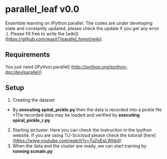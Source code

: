 # parallel_leaf v0.0
Ensemble learning on IPython.parallel. The codes are under developing state and constantly updated, please check the update if you get any error :). Please fill free to write the [wiki])(https://github.com/wasit7/parallel_forest/wiki).
## Requirements
You just need [IPython.parallel] (http://ipython.org/ipython-doc/dev/parallel/)
## Setup
1. Creating the dataset
  * By **executing spiral_pickle.py** then the data is recorded into a pickle file
  *The recorded data may be loaded and verified by **executing spiral_pickle_r.py**
2. Starting ipcluster. Here you can check the instruction in the Ipython website. If you are using TU-Scicloud please check the tutorial [here] (https://www.youtube.com/watch?v=7uZpEoLWhb4)
3. When the data and the cluster are ready, we can start training by **running scmain.py**
